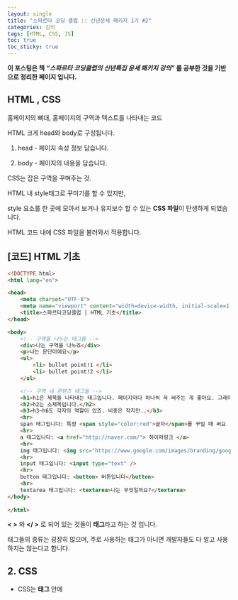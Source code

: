 ```yaml
---
layout: single
title: "스파르타 코딩 클럽 :: 신년운세 패키지 1기 #2"
categories: 강의
tags: [HTML, CSS, JS]
toc: true
toc_sticky: true
---
```


**이 포스팅은 책 *“스파르타 코딩클럽의 신년특집 운세 패키지 강의”* 를 공부한 것을 기반으로 정리한 페이지 입니다.**



## HTML , CSS

홈페이지의 뼈대, 홈페이지의 구역과 텍스트를 나타내는 코드

HTML 크게 head와 body로 구성됩니다.

1. head - 페이지 속성 정보 담습니다.

2. body - 페이지의 내용을 담습니다.

   


CSS는 잡은 구역을 꾸며주는 것.

HTML 내 style태그로 꾸미기를 할 수 있지만,  

style 요소를 한 곳에 모아서 보거나 유지보수 할 수 있는 **CSS 파일**이 탄생하게 되었습니다.

HTML 코드 내에 CSS 파일을 불러와서 적용합니다.



## [코드] HTML 기초

```html
<!DOCTYPE html>
<html lang="en">

<head>
    <meta charset="UTF-8">
    <meta name="viewport" content="width=device-width, initial-scale=1.0">
    <title>스파르타코딩클럽 | HTML 기초</title>
</head>

<body>
    <!-- 구역을 나누는 태그들 -->
    <div>나는 구역을 나누죠</div>
    <p>나는 문단이에요</p>
    <ul>
        <li> bullet point!1 </li>
        <li> bullet point!2 </li>
    </ul>

    <!-- 구역 내 콘텐츠 태그들 -->
    <h1>h1은 제목을 나타내는 태그입니다. 페이지마다 하나씩 꼭 써주는 게 좋아요. 그래야 구글 검색이 잘 되거든요.</h1>
    <h2>h2는 소제목입니다.</h2>
    <h3>h3~h6도 각자의 역할이 있죠. 비중은 작지만..</h3>
    <hr>
    span 태그입니다: 특정 <span style="color:red">글자</span>를 꾸밀 때 써요
    <hr>
    a 태그입니다: <a href="http://naver.com/"> 하이퍼링크 </a>
    <hr>
    img 태그입니다: <img src="https://www.google.com/images/branding/googlelogo/1x/googlelogo_color_272x92dp.png" />
    <hr>
    input 태그입니다: <input type="text" />
    <hr>
    button 태그입니다: <button> 버튼입니다</button>
    <hr>
    textarea 태그입니다: <textarea>나는 무엇일까요?</textarea>
</body>
	
</html>
```

**< >** 와 **</ >** 로 되어 있는 것들이 **태그**라고 하는 것 입니다.

태그들의 종류는 굉장히 많으며, 주로 사용하는 태그가 아니면 개발자들도 다 알고 사용하지는 않는다고 합니다.



## 2. CSS

- CSS는 **<head>태그** 안에 **<style>태그로** 로 공간을 만들어 작성합니다.



1. 2021년 신년운세 타이틀 박스를 만들며 CSS 적용 방법을 배우기

```
힌트! - 큰 글씨(h1)와 조금 작은 글씨(h2)가 서로 묶여있네요!
```

![scc#1](https://user-images.githubusercontent.com/74758041/106890840-3d9fbc80-672d-11eb-9ce9-e46645998084.PNG)



2021년 신년운세는 **h1**으로, by 르탄. 믿거나 말거나~! 는 **h2태그로** 작성후 

div 태그를 이용해 묶으면 됩니다.



## [코드] CSS 기초

```html
<!DOCTYPE html>
<html lang="en">
<head>
	<meta charset="UTF-8">
	<meta name="viewport" content="width=device-width, initial-scale=1.0">
	<title>2021년 신년운세</title>
</head>
<body>

</body>
</html>
```

